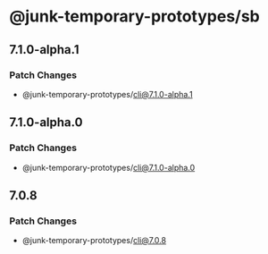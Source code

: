 # @junk-temporary-prototypes/sb

## 7.1.0-alpha.1

### Patch Changes

- @junk-temporary-prototypes/cli@7.1.0-alpha.1

## 7.1.0-alpha.0

### Patch Changes

- @junk-temporary-prototypes/cli@7.1.0-alpha.0

## 7.0.8

### Patch Changes

- @junk-temporary-prototypes/cli@7.0.8
